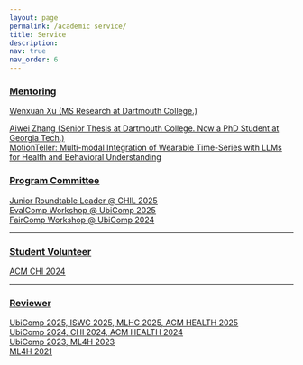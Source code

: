 ```yaml
---
layout: page
permalink: /academic service/
title: Service
description: 
nav: true
nav_order: 6
---
```

### <u>Mentoring<u>

[Wenxuan Xu](https://wen-xuan-xu.github.io/) (MS Research at Dartmouth College.)<br />

[Aiwei Zhang](https://theivyzhang.github.io/) (Senior Thesis at Dartmouth College. Now a PhD Student at Georgia Tech.) <br />
MotionTeller: Multi-modal Integration of Wearable Time-Series with LLMs for Health and Behavioral Understanding

### <u>Program Committee<u>
Junior Roundtable Leader @ CHIL 2025 <br />
EvalComp Workshop @ UbiComp 2025 <br />
FairComp Workshop @ UbiComp 2024 <br />

---

### <u>Student Volunteer<u>
ACM CHI 2024

---

### <u>Reviewer<u>
UbiComp 2025, ISWC 2025, MLHC 2025, ACM HEALTH 2025 <br />
UbiComp 2024, CHI 2024, ACM HEALTH 2024 <br />
UbiComp 2023, ML4H 2023 <br />
ML4H 2021 <br />

